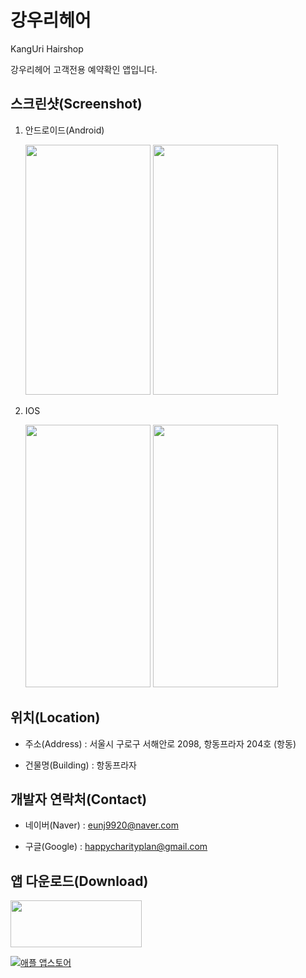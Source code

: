 # 강우리헤어

KangUri Hairshop

강우리헤어 고객전용 예약확인 앱입니다.

## 스크린샷(Screenshot)

1. 안드로이드(Android)

   <img src="https://user-images.githubusercontent.com/17228989/131147162-c048586f-6539-4b08-891f-39c464a5a3d5.png" width="200" height="400"/>
   <img src="https://user-images.githubusercontent.com/17228989/131147210-89767b27-d69e-406b-8372-32112db84c6b.png" width="200" height="400"/>

2. IOS

   <img src="https://user-images.githubusercontent.com/17228989/131146926-71354cad-a867-41d8-b000-42ecf9e53170.png" width="200" height="420"/>
   <img src="https://user-images.githubusercontent.com/17228989/131147106-cfcbf46e-e245-4a37-93b8-039de0c971b4.png" width="200" height="420"/>


## 위치(Location)

* 주소(Address) : 서울시 구로구 서해안로 2098, 항동프라자 204호 (항동)

* 건물명(Building) : 항동프라자

## 개발자 연락처(Contact)

* 네이버(Naver) : <eunj9920@naver.com>

* 구글(Google) : <happycharityplan@gmail.com>

## 앱 다운로드(Download)

[<img src="https://user-images.githubusercontent.com/17228989/131153930-527cb5d1-8fba-42db-8721-ef6f599f361c.png" width="210" height="75"/>](https://play.google.com/store/apps/details?id=com.hairshop.app2)

[![애플 앱스토어](https://user-images.githubusercontent.com/17228989/131206531-892b47c0-2e65-452d-a5f2-5e24eb25314c.png)](https://apps.apple.com/kr/app/%EA%B0%95%EC%9A%B0%EB%A6%AC%ED%97%A4%EC%96%B4/id1582987188#?platform=iphone)


